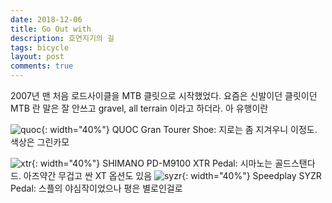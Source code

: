 ```yaml
---
date: 2018-12-06
title: Go Out with
description: 호연지기의 길
tags: bicycle
layout: post
comments: true
---
```

2007년 맨 처음 로드사이클을 MTB 클릿으로 시작했었다. 요즘은 신발이던 클릿이던 MTB 란 말은 잘 안쓰고 gravel, all terrain 이라고 하더라. 아 유행이란

![quoc](https://lh3.googleusercontent.com/v7UuhJXzFO0S9HT4tURcOoyoKrzdjHMfIW3aCnQY1Nhk-TISClGk85OMY-Pc13vwCl43FEunOQxM4LzKBwM2TzXTPdRP1YLTZHm9RYA8MHcjUEPzvt8aS7k_tHfHYYO5pH0JwDKryw=w2400){: width="40%"}
QUOC Gran Tourer Shoe: 지로는 좀 지겨우니 이정도. 색상은 그린카모

![xtr](https://lh3.googleusercontent.com/3ggZPt6KpIFT6Jgq_jrFf9Eu_orUwYF_0RdX_Htdkbwzftic2MyakdIfYEZjpik-01-3_RT3uQ4KU7_4k9aL5__JAhSz7tQzqHXFjTsXautTE8IntvqPYoNKZtbvkicllaqXDmb8TQ=w2400){: width="40%"}
SHIMANO PD-M9100 XTR Pedal: 시마노는 골드스탠다드. 아즈약간 무겁고 싼 XT 옵션도 있음
![syzr](https://lh3.googleusercontent.com/7NtQLrcAwhjr8ymvENmFuLdogO2YwWg1z6Bxj4NHVo7lGd6tJTzbHC0hEa_BR3aMmoU4Zr3QyUm6Qcq5GkVmAtWCeSeGyq2Nuk-JENgVP9pwguVxtTEcB6WD7v0k7NQqWAvVhh0tvg=w2400){: width="40%"}
Speedplay SYZR Pedal:  스플의 야심작이었으나 평은 별로인걸로

